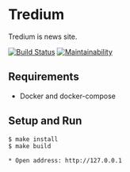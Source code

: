 # Tredium

Tredium is news site.

[![Build Status](https://github.com/taponomarev/tredium/workflows/Build/badge.svg)](https://github.com/taponomarev/tredium/actions)
[![Maintainability](https://api.codeclimate.com/v1/badges/f3eb6ec6a70fe35f3d21/maintainability)](https://codeclimate.com/github/taponomarev/tredium/maintainability)

## Requirements

* Docker and docker-compose

## Setup and Run

```sh
$ make install
$ make build

* Open address: http://127.0.0.1
```
